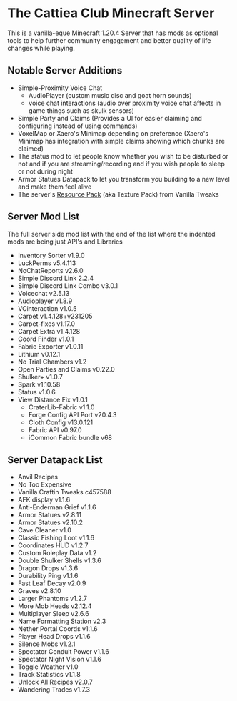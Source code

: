 # The Cattiea Club Minecraft Server

This is a vanilla-eque Minecraft 1.20.4 Server that has mods as optional tools to help further community engagement and better quality of life changes while playing.

## Notable Server Additions
- Simple-Proximity Voice Chat
    - AudioPlayer (custom music disc and goat horn sounds)
    - voice chat interactions (audio over proximity voice chat affects in game things such as skulk sensors)
- Simple Party and Claims (Provides a UI for easier claiming and configuring instead of using commands)
- VoxelMap or Xaero's Minimap depending on preference (Xaero's Minimap has integration with simple claims showing which chunks are claimed)
- The status mod to let people know whether you wish to be disturbed or not and if you are streaming/recording and if you wish people to sleep or not during night
- Armor Statues Datapack to let you transform you building to a new level and make them feel alive
- The server's [Resource Pack](https://github.com/ChromesDuzez/CattieaMinecraftServerResourcePack) (aka Texture Pack) from Vanilla Tweaks

## Server Mod List
The full server side mod list with the end of the list where the indented mods are being just API's and Libraries
- Inventory Sorter v1.9.0
- LuckPerms v5.4.113
- NoChatReports v2.6.0
- Simple Discord Link 2.2.4
- Simple Discord Link Combo v3.0.1
- Voicechat v2.5.13
- Audioplayer v1.8.9
- VCinteraction v1.0.5
- Carpet v1.4.128+v231205
- Carpet-fixes v1.17.0
- Carpet Extra v1.4.128
- Coord Finder v1.0.1
- Fabric Exporter v1.0.11
- Lithium v0.12.1
- No Trial Chambers v1.2
- Open Parties and Claims v0.22.0
- Shulker+ v1.0.7
- Spark v1.10.58
- Status v1.0.6
- View Distance Fix v1.0.1
    - CraterLib-Fabric v1.1.0
    - Forge Config API Port v20.4.3
    - Cloth Config v13.0.121
    - Fabric API v0.97.0
    - iCommon Fabric bundle v68

## Server Datapack List
- Anvil Recipes
- No Too Expensive
- Vanilla Craftin Tweaks c457588
- AFK display v1.1.6
- Anti-Enderman Grief v1.1.6
- Armor Statues v2.8.11
- Armor Statues v2.10.2
- Cave Cleaner v1.0
- Classic Fishing Loot v1.1.6
- Coordinates HUD v1.2.7
- Custom Roleplay Data v1.2
- Double Shulker Shells v1.3.6
- Dragon Drops v1.3.6
- Durability Ping v1.1.6
- Fast Leaf Decay v2.0.9
- Graves v2.8.10
- Larger Phantoms v1.2.7
- More Mob Heads v2.12.4
- Multiplayer Sleep v2.6.6
- Name Formatting Station v2.3
- Nether Portal Coords v1.1.6
- Player Head Drops v1.1.6
- Silence Mobs v1.2.1
- Spectator Conduit Power v1.1.6
- Spectator Night Vision v1.1.6
- Toggle Weather v1.0
- Track Statistics v1.1.8
- Unlock All Recipes v2.0.7
- Wandering Trades v1.7.3




